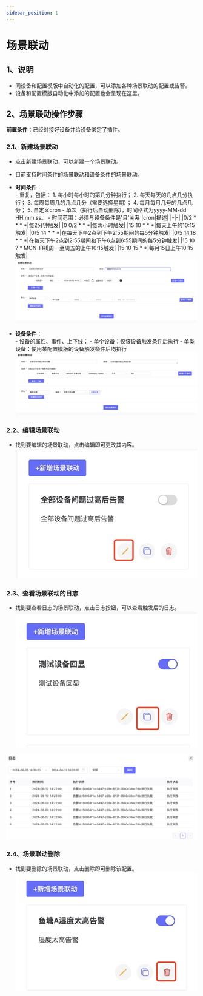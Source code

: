 ```yaml
---
sidebar_position: 1
---
```


# 场景联动
## 1、说明
- 同设备和配置模版中自动化的配置，可以添加各种场景联动的配置或告警。
- 设备和配置模版自动化中添加的配置也会呈现在这里。 

## 2、场景联动操作步骤

**前置条件**：已经对接好设备并给设备绑定了插件。

### 2.1、新建场景联动

- 点击新建场景联动，可以新建一个场景联动。
- 目前支持时间条件的场景联动和设备条件的场景联动。
 - **时间条件**：  
        - 重复，包括：
            1. 每小时每小时的第几分钟执行；
            2. 每天每天的几点几分执行；
            3. 每周每周几的几点几分（需要选择星期）；
            4. 每月每月几号的几点几分；
            5. 自定义cron
        - 单次（执行后自动删除），时间格式为yyyy-MM-dd HH:mm:ss。
        - 时间范围：必须与设备条件是'且'关系
            |cron|描述|
            |-|-|
            |0/2 * * * *|每2分钟触发|
            |0 0/2 * * *|每两小时触发|
            |15 10 * * *|每天上午的10:15触发|
            |0/5 14 * * *|在每天下午2点到下午2:55期间的每5分钟触发|
            |0/5 14,18 * * *|在每天下午2点到2:55期间和下午6点到6:55期间的每5分钟触发|
            |15 10 ? * MON-FRI|周一至周五的上午10:15触发|
            |15 10 15 * *|每月15日上午10:15触发|
    ![descript](./images/image73.png)

 - **设备条件**：  
        - 设备的属性、事件、上下线；
        - 单个设备：仅该设备触发条件后执行
        - 单类设备：使用某配置模版的设备触发条件后均执行
    ![descript](./images/image74.png)
   

### 2.2、编辑场景联动
- 找到要编辑的场景联动，点击编辑即可更改其内容。
![descript](./images/image75.jpg)

### 2.3、查看场景联动的日志
- 找到要查看日志的场景联动，点击日志按钮，可以查看触发后的日志。
![descript](./images/image76.jpg)

![descript](./images/image77.png)

### 2.4、场景联动删除
- 找到要删除的场景联动，点击删除即可删除该配置。
![descript](./images/image78.jpg)
